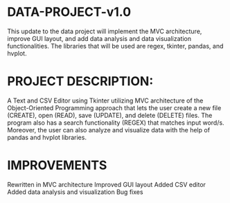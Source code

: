 # DATA-PROJECT-v1.0

This update to the data project will implement the MVC architecture, improve GUI layout, and add data analysis and data visualization functionalities. 
The libraries that will be used are regex, tkinter, pandas, and hvplot.  

# PROJECT DESCRIPTION:

A Text and CSV Editor using Tkinter utilizing MVC architecture of the Object-Oriented Programming approach that lets the user create a new file (CREATE), open (READ), save (UPDATE), and delete (DELETE) files. The program also has a search functionality (REGEX) that matches input word/s. Moreover, the user can also analyze and visualize data with the help of pandas and hvplot libraries.

# IMPROVEMENTS

Rewritten in MVC architecture
Improved GUI layout
Added CSV editor
Added data analysis and visualization
Bug fixes
